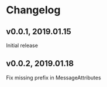 Changelog
=========

v0.0.1, 2019.01.15
------------------

Initial release

v0.0.2, 2019.01.18
------------------

Fix missing prefix in MessageAttributes
